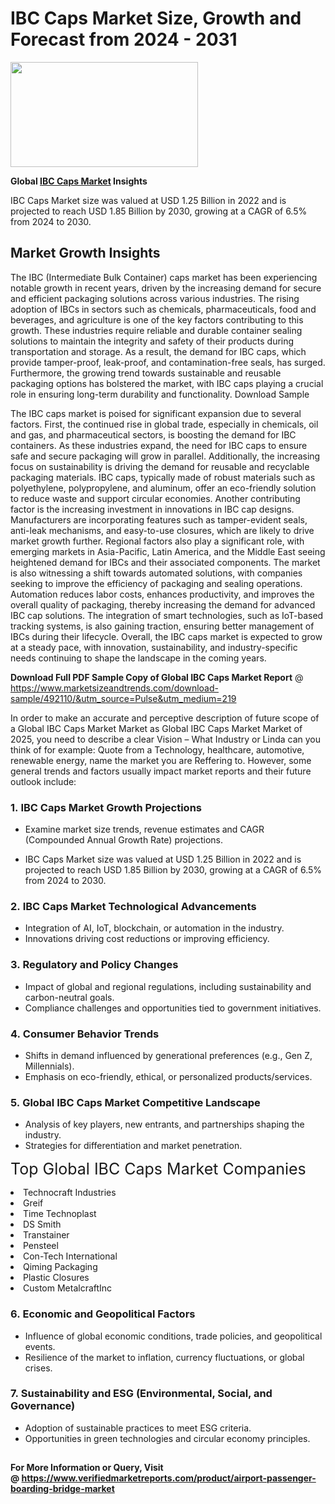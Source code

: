 <H1>IBC Caps Market Size, Growth and Forecast from 2024 - 2031</H1><img class="aligncenter size-medium wp-image-584254" src="https://thirdeyenews.in/wp-content/uploads/2024/09/Global-Market-Research-300x168.jpeg" alt="" width="300" height="168" /><p><strong>Global&nbsp;<a href="https://www.marketsizeandtrends.com/download-sample/492110/&amp;utm_source=Pulse&amp;utm_medium=219">IBC Caps Market</a> Insights</strong></p><p>IBC Caps Market size was valued at USD 1.25 Billion in 2022 and is projected to reach USD 1.85 Billion by 2030, growing at a CAGR of 6.5% from 2024 to 2030.</p><p><h2>Market Growth Insights</h2> <p>The IBC (Intermediate Bulk Container) caps market has been experiencing notable growth in recent years, driven by the increasing demand for secure and efficient packaging solutions across various industries. The rising adoption of IBCs in sectors such as chemicals, pharmaceuticals, food and beverages, and agriculture is one of the key factors contributing to this growth. These industries require reliable and durable container sealing solutions to maintain the integrity and safety of their products during transportation and storage. As a result, the demand for IBC caps, which provide tamper-proof, leak-proof, and contamination-free seals, has surged. Furthermore, the growing trend towards sustainable and reusable packaging options has bolstered the market, with IBC caps playing a crucial role in ensuring long-term durability and functionality. Download Sample </p> <p>The IBC caps market is poised for significant expansion due to several factors. First, the continued rise in global trade, especially in chemicals, oil and gas, and pharmaceutical sectors, is boosting the demand for IBC containers. As these industries expand, the need for IBC caps to ensure safe and secure packaging will grow in parallel. Additionally, the increasing focus on sustainability is driving the demand for reusable and recyclable packaging materials. IBC caps, typically made of robust materials such as polyethylene, polypropylene, and aluminum, offer an eco-friendly solution to reduce waste and support circular economies. Another contributing factor is the increasing investment in innovations in IBC cap designs. Manufacturers are incorporating features such as tamper-evident seals, anti-leak mechanisms, and easy-to-use closures, which are likely to drive market growth further. Regional factors also play a significant role, with emerging markets in Asia-Pacific, Latin America, and the Middle East seeing heightened demand for IBCs and their associated components. The market is also witnessing a shift towards automated solutions, with companies seeking to improve the efficiency of packaging and sealing operations. Automation reduces labor costs, enhances productivity, and improves the overall quality of packaging, thereby increasing the demand for advanced IBC cap solutions. The integration of smart technologies, such as IoT-based tracking systems, is also gaining traction, ensuring better management of IBCs during their lifecycle. Overall, the IBC caps market is expected to grow at a steady pace, with innovation, sustainability, and industry-specific needs continuing to shape the landscape in the coming years. </p><p><span class=""><strong>Download Full PDF Sample Copy of Global IBC Caps Market Report</strong> @ <a href="https://www.marketsizeandtrends.com/download-sample/492110/&amp;utm_source=Pulse&amp;utm_medium=219" target="_blank">https://www.marketsizeandtrends.com/download-sample/492110/&amp;utm_source=Pulse&amp;utm_medium=219</a></span></p><p>In order to make an accurate and perceptive description of future scope of a Global&nbsp;IBC Caps Market Market as Global&nbsp;IBC Caps Market Market of 2025, you need to describe a clear Vision &ndash; What Industry or Linda can you think of for example: Quote from a Technology, healthcare, automotive, renewable energy, name the market you are Reffering to. However, some general trends and factors usually impact market reports and their future outlook include:</p><h3>1.&nbsp;<strong>IBC Caps Market Growth Projections</strong></h3><ul><li>Examine market size trends, revenue estimates and CAGR (Compounded Annual Growth Rate) projections.</li><li><p>IBC Caps Market size was valued at USD 1.25 Billion in 2022 and is projected to reach USD 1.85 Billion by 2030, growing at a CAGR of 6.5% from 2024 to 2030.</p></li></ul><h3>2.&nbsp;<strong>IBC Caps Market Technological Advancements</strong></h3><ul><li>Integration of AI, IoT, blockchain, or automation in the industry.</li><li>Innovations driving cost reductions or improving efficiency.</li></ul><h3>3.&nbsp;<strong>Regulatory and Policy Changes</strong></h3><ul><li>Impact of global and regional regulations, including sustainability and carbon-neutral goals.</li><li>Compliance challenges and opportunities tied to government initiatives.</li></ul><h3>4.&nbsp;<strong>Consumer Behavior Trends</strong></h3><ul><li>Shifts in demand influenced by generational preferences (e.g., Gen Z, Millennials).</li><li>Emphasis on eco-friendly, ethical, or personalized products/services.</li></ul><h3>5.&nbsp;<strong>Global IBC Caps Market Competitive Landscape</strong></h3><ul><li>Analysis of key players, new entrants, and partnerships shaping the industry.</li><li>Strategies for differentiation and market penetration.</li></ul><p data-pm-slice="1 1 []"><span style="color: inherit; font-family: inherit; font-size: 25px;">Top Global IBC Caps Market Companies</span></p><div class="" data-test-id=""><p><li>Technocraft Industries</li><li> Greif</li><li> Time Technoplast</li><li> DS Smith</li><li> Transtainer</li><li> Pensteel</li><li> Con-Tech International</li><li> Qiming Packaging</li><li> Plastic Closures</li><li> Custom MetalcraftInc</li></p></div><h3>6.&nbsp;<strong>Economic and Geopolitical Factors</strong></h3><ul><li>Influence of global economic conditions, trade policies, and geopolitical events.</li><li>Resilience of the market to inflation, currency fluctuations, or global crises.</li></ul><h3>7.&nbsp;<strong>Sustainability and ESG (Environmental, Social, and Governance)</strong></h3><ul><li>Adoption of sustainable practices to meet ESG criteria.</li><li>Opportunities in green technologies and circular economy principles.</li></ul><h2><strong style="font-size: 14px;">For More Information or Query, Visit @&nbsp;</strong><a style="background-color: #ffffff; font-size: 14px;" href="https://www.marketsizeandtrends.com/report/ibc-caps-market/" target="_blank">https://www.verifiedmarketreports.com/product/airport-passenger-boarding-bridge-market</a></h2>
